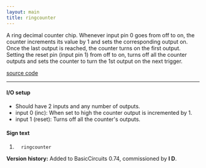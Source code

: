 ```yaml
---
layout: main
title: ringcounter
---
```


A ring decimal counter chip. Whenever input pin 0 goes from off to on, the counter increments its value by 1 and sets the corresponding output on. Once the last output is reached, the counter turns on the first output.
Setting the reset pin (input pin 1) from off to on, turns off all the counter outputs and sets the counter to turn the 1st output on the next trigger.

[source code](https://github.com/eisental/BasicCircuits/blob/master/src/main/java/org/tal/basiccircuits/ringcounter.java)

* * *


#### I/O setup
- Should have 2 inputs and any number of outputs.
- input 0 (inc): When set to high the counter output is incremented by 1.
- input 1 (reset): Turns off all the counter's outputs.


#### Sign text
1. `   ringcounter   `

__Version history:__ Added to BasicCircuits 0.74, commissioned by __I D__.